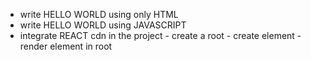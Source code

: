 - write HELLO WORLD using only HTML
- write HELLO WORLD using JAVASCRIPT
- integrate REACT cdn in the project - create a root - create element - render element in root
